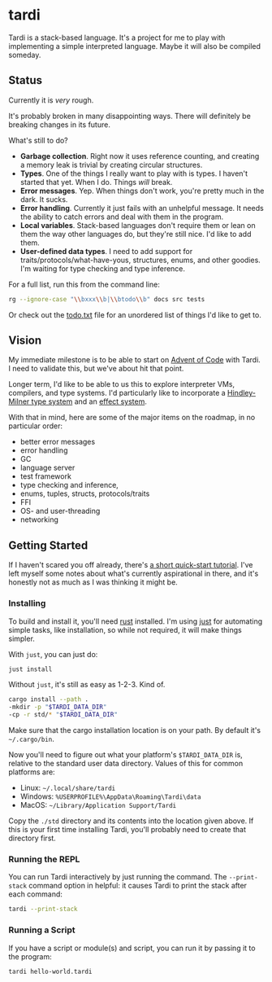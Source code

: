 # tardi

Tardi is a stack-based language. It's a project for me to play with implementing a simple interpreted language. Maybe it will also be compiled someday.

## Status

Currently it is _very_ rough.

It's probably broken in many disappointing ways. There will definitely be breaking changes in its future.

What's still to do?

- **Garbage collection**. Right now it uses reference counting, and creating a memory leak is trivial by creating circular structures.
- **Types**. One of the things I really want to play with is types. I haven't started that yet. When I do. Things _will_ break.
- **Error messages**. Yep. When things don't work, you're pretty much in the dark. It sucks.
- **Error handling**. Currently it just fails with an unhelpful message. It needs the ability to catch errors and deal with them in the program.
- **Local variables**. Stack-based languages don't require them or lean on them the way other languages do, but they're still nice. I'd like to add them.
- **User-defined data types**. I need to add support for traits/protocols/what-have-yous, structures, enums, and other goodies. I'm waiting for type checking and type inference.

For a full list, run this from the command line:

```bash
rg --ignore-case "\\bxxx\\b|\\btodo\\b" docs src tests
```

Or check out the [todo.txt](todo.txt) file for an unordered list of things I'd like to get to.

## Vision

My immediate milestone is to be able to start on [Advent of Code](https://adventofcode.com/) with Tardi. I need to validate this, but we've about hit that point.

Longer term, I'd like to be able to us this to explore interpreter VMs, compilers, and type systems. I'd particularly like to incorporate a [Hindley-Milner type system](https://en.wikipedia.org/wiki/Hindley%E2%80%93Milner_type_system) and an [effect system](https://en.wikipedia.org/wiki/Effect_system).

With that in mind, here are some of the major items on the roadmap, in no particular order:

- better error messages
- error handling
- GC
- language server
- test framework
- type checking and inference,
- enums, tuples, structs, protocols/traits
- FFI
- OS- and user-threading
- networking

## Getting Started

If I haven't scared you off already, there's [a short quick-start tutorial](/docs/getting-started.md). I've left myself some notes about what's currently aspirational in there, and it's honestly not as much as I was thinking it might be.

### Installing

To build and install it, you'll need [rust](https://rustup.rs/) installed. I'm using [just](https://just.systems/) for automating simple tasks, like installation, so while not required, it will make things simpler.

With `just`, you can just do:

```bash
just install
```

Without `just`, it's still as easy as 1-2-3. Kind of.

```bash
cargo install --path .
-mkdir -p "$TARDI_DATA_DIR"
-cp -r std/* "$TARDI_DATA_DIR"
```

Make sure that the cargo installation location is on your path. By default it's `~/.cargo/bin`.

Now you'll need to figure out what your platform's `$TARDI_DATA_DIR` is, relative to the  standard user data directory. Values of this for common platforms are:

- Linux: `~/.local/share/tardi`
- Windows: `%USERPROFILE%\AppData\Roaming\Tardi\data`
- MacOS: `~/Library/Application Support/Tardi`

Copy the `./std` directory and its contents into the location given above. If this is your first time installing Tardi, you'll probably need to create that directory first.

### Running the REPL

You can run Tardi interactively by just running the command. The `--print-stack` command option in helpful: it causes Tardi to print the stack after each command:

```bash
tardi --print-stack
```

### Running a Script

If you have a script or module(s) and script, you can run it by passing it to the program:

```bash
tardi hello-world.tardi
```
